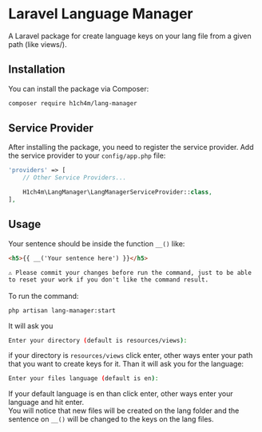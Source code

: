 # Laravel Language Manager

A Laravel package for create language keys on your lang file from a given path (like views/).

## Installation

You can install the package via Composer:

```bash
composer require h1ch4m/lang-manager
```
## Service Provider
After installing the package, you need to register the service provider. Add the service provider to your `config/app.php` file:

```php
'providers' => [
    // Other Service Providers...

    H1ch4m\LangManager\LangManagerServiceProvider::class,
],
```

## Usage

Your sentence should be inside the function ``__()`` like:

```html
<h5>{{ __('Your sentence here') }}</h5>
```

``⚠️ Please commit your changes before run the command, just to be able to reset your work if you don't like the command result.``
<br>
<br>
To run the command:

```bash
php artisan lang-manager:start
```
It will ask you
```bash
Enter your directory (default is resources/views):
```
if your directory is ``resources/views`` click enter, other ways enter your path that you want to create keys for it.
Than it will ask you for the language:
```bash
Enter your files language (default is en):
```
If your default language is en than click enter, other ways enter your language and hit enter.
<br>
You will notice that new files will be created on the lang folder and the sentence on ``__()`` will be changed to the keys on the lang files.